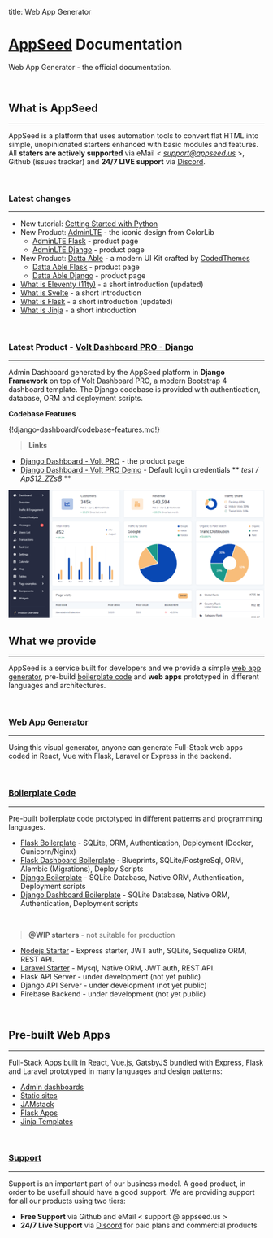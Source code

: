 
title: Web App Generator

# [AppSeed](https://appseed.us/) Documentation

Web App Generator - the official documentation.

<br />

## What is AppSeed
---

AppSeed is a platform that uses automation tools to convert flat HTML into simple, unopinionated starters enhanced with basic modules and features. 
All **staters are actively supported** via eMail < *support@appseed.us* >, Github (issues tracker) and **24/7 LIVE support** via [Discord](https://discord.gg/fZC6hup).

<br />

### Latest changes
---

- New tutorial: [Getting Started with Python](/how-to/getting-started-with-python/)
- New Product: [AdminLTE](/ui-kits/adminlte/) - the iconic design from ColorLib
    - [AdminLTE Flask](https://appseed.us/admin-dashboards/flask-dashboard-adminlte) - product page
    - [AdminLTE Django](https://appseed.us/admin-dashboards/django-dashboard-adminlte) - product page
- New Product: [Datta Able](/ui-kits/datta-able/) - a modern UI Kit crafted by [CodedThemes](https://appseed.us/agency/codedthemes)
    - [Datta Able Flask](https://appseed.us/admin-dashboards/flask-dashboard-dattaable) - product page
    - [Datta Able Django](https://appseed.us/admin-dashboards/django-dashboard-dattaable) - product page
- [What is Eleventy (11ty)](/what-is/eleventy/) - a short introduction (updated)
- [What is Svelte](/what-is/svelte-js/) - a short introduction 
- [What is Flask](/what-is/flask/) - a short introduction (updated)
- [What is Jinja](/what-is/jinja/) - a short introduction 

<br />

### Latest Product - [Volt Dashboard PRO - Django](/admin-dashboards/django-dashboard-volt-pro/)
---

Admin Dashboard generated by the AppSeed platform in **Django Framework** on top of Volt Dashboard PRO, a modern Bootstrap 4 dashboard template. The Django codebase is provided with authentication, database, ORM and deployment scripts.  

**Codebase Features**

{!django-dashboard/codebase-features.md!}

> **Links**

- [Django Dashboard - Volt PRO](https://appseed.us/admin-dashboards/django-dashboard-volt-pro) - the product page
- [Django Dashboard - Volt PRO Demo](https://django-dashboard-volt-pro.appseed.us/) - Default login credentials ** *test / ApS12_ZZs8* **

![Flask Dashboard - Volt Dashboard PRO, admin dashboard starter coded in Flask by AppSeed.](https://raw.githubusercontent.com/app-generator/flask-dashboard-volt-pro/main/media/flask-dashboard-volt-pro-screen.png) 
<br />

## What we provide
---

AppSeed is a service built for developers and we provide a simple [web app generator](/app-generator/), pre-build [boilerplate code](/boilerplate-code/) and **web apps** prototyped in different languages and architectures.


<br />

### [Web App Generator](/app-generator/)
---

Using this visual generator, anyone can generate Full-Stack web apps coded in React, Vue with Flask, Laravel or Express in the backend.

<br />

### [Boilerplate Code](/boilerplate-code/)

---

Pre-built boilerplate code prototyped in different patterns and programming languages.

- [Flask Boilerplate](/boilerplate-code/flask/) - SQLite, ORM, Authentication, Deployment (Docker, Gunicorn/Nginx)
- [Flask Dashboard Boilerplate](/boilerplate-code/flask-dashboard/) - Blueprints, SQLite/PostgreSql, ORM, Alembic (Migrations), Deploy Scripts
- [Django Boilerplate](/boilerplate-code/django/) - SQLite Database, Native ORM, Authentication, Deployment scripts
- [Django Dashboard Boilerplate](/boilerplate-code/django-dashboard/) - SQLite Database, Native ORM, Authentication, Deployment scripts

<br />

> **@WIP starters** - not suitable for production

- [Nodejs Starter](https://github.com/app-generator/nodejs-starter) - Express starter, JWT auth, SQLite, Sequelize ORM, REST API.
- [Laravel Starter](https://github.com/app-generator/laravel-boilerplate) - Mysql, Native ORM, JWT auth, REST API.
- Flask API Server - under development (not yet public)
- Django API Server - under development (not yet public)
- Firebase Backend - under development (not yet public)

<br />

## Pre-built Web Apps

---

Full-Stack Apps built in React, Vue.js, GatsbyJS bundled with Express, Flask and Laravel prototyped in many languages and design patterns: 

- [Admin dashboards](/admin-dashboards/)
- [Static sites](/static-site/)
- [JAMstack](/apps/jamstack/)
- [Flask Apps](/apps/flask-apps/)
- [Jinja Templates](/jinja-template/)

<br />

### [Support](https://appseed.us/support)

---

Support is an important part of our business model. A good product, in order to be usefull should have a good support. We are providing support for all our products using two tiers:

- **Free Support** via Github and eMail < support @ appseed.us >
- **24/7 Live Support** via [Discord](https://discord.gg/fZC6hup) for paid plans and commercial products
